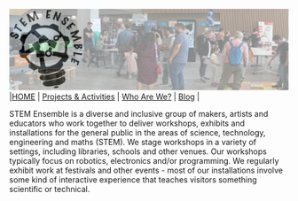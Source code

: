 ![STEM Ensemble Banner](stemensemblebanner.svg) <br>
|[HOME](README.md) | [Projects & Activities](ACTIVITIES.md) | [Who Are We?](WHOAREWE.md) |  [Blog](BLOG.md) | <br>

STEM Ensemble is a diverse and inclusive group of makers, artists and educators who work together to deliver workshops, exhibits and installations for the general public in the areas of science, technology, engineering and maths (STEM). We stage workshops in a variety of settings, including libraries, schools and other venues. Our workshops typically focus on robotics, electronics and/or programming. We regularly exhibit work at festivals and other events - most of our installations involve some kind of interactive experience that teaches visitors something scientific or technical. 


